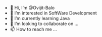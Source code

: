 - 👋 Hi, I’m @Ovijit-Balo
- 👀 I’m interested in SoftWare Development
- 🌱 I’m currently learning Java
- 💞️ I’m looking to collaborate on ...
- 📫 How to reach me ...

<!---
Ovijit-Balo/Ovijit-Balo is a ✨ special ✨ repository because its `README.md` (this file) appears on your GitHub profile.
You can click the Preview link to take a look at your changes.
--->
